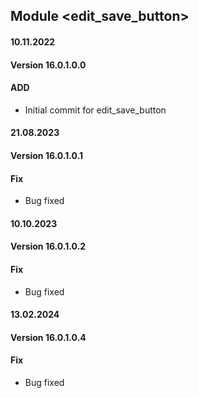 ## Module <edit_save_button>

#### 10.11.2022
#### Version 16.0.1.0.0
#### ADD
- Initial commit for edit_save_button


#### 21.08.2023
#### Version 16.0.1.0.1
#### Fix
- Bug fixed

#### 10.10.2023
#### Version 16.0.1.0.2
#### Fix
- Bug fixed

#### 13.02.2024
#### Version 16.0.1.0.4
#### Fix
- Bug fixed

